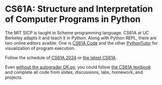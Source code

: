 # CS61A: Structure and Interpretation of Computer Programs in Python

The MIT SICP is taught in Scheme programming language. CS61A at UC Berkeley adapts it and teach it in Python. Along with Python REPL, there are two online editors avaible. One is [CS61A Code](https://code.cs61a.org/) and the other [PythonTutor](https://pythontutor.com/) for visualization of program execution.

Follow the schedule of [CS61A 2024](https://insideempire.github.io/CS61A-Website-Archive/) or [the latest CS61A](https://cs61a.org/).

Even [without the autograder OK.py](https://okpy.org/), you could follow [the CS61A textbook](https://www.composingprograms.com/) and complete all code from slides, discussions, labs, homework, and projects.  
